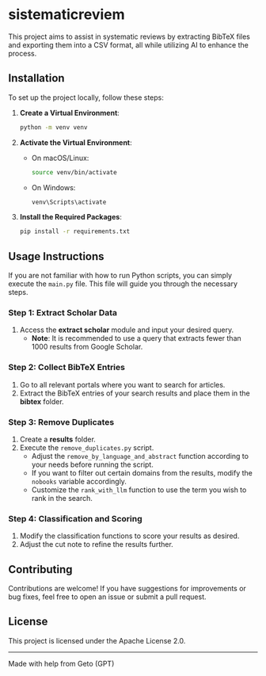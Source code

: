 # sistematicreviem

This project aims to assist in systematic reviews by extracting BibTeX files and exporting them into a CSV format, all while utilizing AI to enhance the process.

## Installation

To set up the project locally, follow these steps:

1. **Create a Virtual Environment**:
   ```bash
   python -m venv venv
   ```

2. **Activate the Virtual Environment**:
   - On macOS/Linux:
     ```bash
     source venv/bin/activate
     ```
   - On Windows:
     ```bash
     venv\Scripts\activate
     ```

3. **Install the Required Packages**:
   ```bash
   pip install -r requirements.txt 
   ```

## Usage Instructions

If you are not familiar with how to run Python scripts, you can simply execute the `main.py` file. This file will guide you through the necessary steps.

### Step 1: Extract Scholar Data

1. Access the **extract scholar** module and input your desired query.
   - **Note**: It is recommended to use a query that extracts fewer than 1000 results from Google Scholar.

### Step 2: Collect BibTeX Entries

1. Go to all relevant portals where you want to search for articles.
2. Extract the BibTeX entries of your search results and place them in the **bibtex** folder.

### Step 3: Remove Duplicates

1. Create a **results** folder.
2. Execute the `remove_duplicates.py` script.
   - Adjust the `remove_by_language_and_abstract` function according to your needs before running the script.
   - If you want to filter out certain domains from the results, modify the `nobooks` variable accordingly.
   - Customize the `rank_with_llm` function to use the term you wish to rank in the search.

### Step 4: Classification and Scoring

1. Modify the classification functions to score your results as desired.
2. Adjust the cut note to refine the results further.

## Contributing

Contributions are welcome! If you have suggestions for improvements or bug fixes, feel free to open an issue or submit a pull request.

## License

This project is licensed under the Apache License 2.0.

---

Made with help from Geto (GPT)